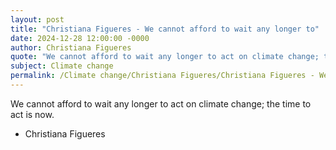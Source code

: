 ```yaml
---
layout: post
title: "Christiana Figueres - We cannot afford to wait any longer to"
date: 2024-12-28 12:00:00 -0000
author: Christiana Figueres
quote: "We cannot afford to wait any longer to act on climate change; the time to act is now."
subject: Climate change
permalink: /Climate change/Christiana Figueres/Christiana Figueres - We cannot afford to wait any longer to
---
```


We cannot afford to wait any longer to act on climate change; the time to act is now.

- Christiana Figueres
